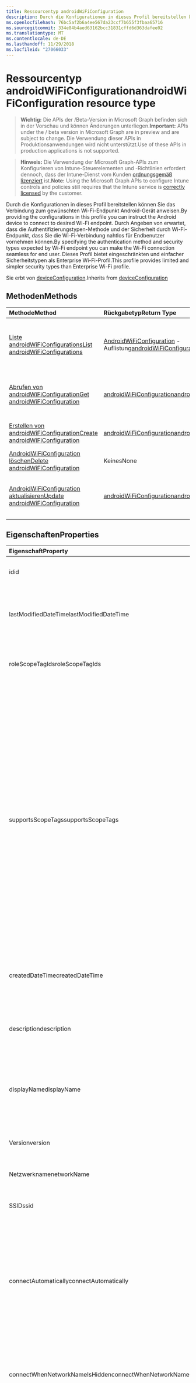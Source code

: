```yaml
---
title: Ressourcentyp androidWiFiConfiguration
description: Durch die Konfigurationen in dieses Profil bereitstellen können Sie das Verbindung zum gewünschten Wi-Fi-Endpunkt Android-Gerät anweisen. Durch Angeben von erwartet, dass die Authentifizierungstypen-Methode und der Sicherheit durch Wi-Fi-Endpunkt, dass Sie die Wi-Fi-Verbindung nahtlos für Endbenutzer vornehmen können. Dieses Profil bietet eingeschränkten und einfacher Sicherheitstypen als Enterprise Wi-Fi-Profil.
ms.openlocfilehash: 76bc5af2b6a4ee567da23ccf7b655f3fbaa65716
ms.sourcegitcommit: 334e84b4aed63162bcc31831cffd6d363dafee02
ms.translationtype: MT
ms.contentlocale: de-DE
ms.lasthandoff: 11/29/2018
ms.locfileid: "27066033"
---
```

# <a name="androidwificonfiguration-resource-type"></a><span data-ttu-id="ef06c-105">Ressourcentyp androidWiFiConfiguration</span><span class="sxs-lookup"><span data-stu-id="ef06c-105">androidWiFiConfiguration resource type</span></span>

> <span data-ttu-id="ef06c-106">**Wichtig:** Die APIs der /Beta-Version in Microsoft Graph befinden sich in der Vorschau und können Änderungen unterliegen.</span><span class="sxs-lookup"><span data-stu-id="ef06c-106">**Important:** APIs under the / beta version in Microsoft Graph are in preview and are subject to change.</span></span> <span data-ttu-id="ef06c-107">Die Verwendung dieser APIs in Produktionsanwendungen wird nicht unterstützt.</span><span class="sxs-lookup"><span data-stu-id="ef06c-107">Use of these APIs in production applications is not supported.</span></span>

> <span data-ttu-id="ef06c-108">**Hinweis:** Die Verwendung der Microsoft Graph-APIs zum Konfigurieren von Intune-Steuerelementen und -Richtlinien erfordert dennoch, dass der Intune-Dienst vom Kunden [ordnungsgemäß lizenziert](https://go.microsoft.com/fwlink/?linkid=839381) ist.</span><span class="sxs-lookup"><span data-stu-id="ef06c-108">**Note:** Using the Microsoft Graph APIs to configure Intune controls and policies still requires that the Intune service is [correctly licensed](https://go.microsoft.com/fwlink/?linkid=839381) by the customer.</span></span>

<span data-ttu-id="ef06c-109">Durch die Konfigurationen in dieses Profil bereitstellen können Sie das Verbindung zum gewünschten Wi-Fi-Endpunkt Android-Gerät anweisen.</span><span class="sxs-lookup"><span data-stu-id="ef06c-109">By providing the configurations in this profile you can instruct the Android device to connect to desired Wi-Fi endpoint.</span></span> <span data-ttu-id="ef06c-110">Durch Angeben von erwartet, dass die Authentifizierungstypen-Methode und der Sicherheit durch Wi-Fi-Endpunkt, dass Sie die Wi-Fi-Verbindung nahtlos für Endbenutzer vornehmen können.</span><span class="sxs-lookup"><span data-stu-id="ef06c-110">By specifying the authentication method and security types expected by Wi-Fi endpoint you can make the Wi-Fi connection seamless for end user.</span></span> <span data-ttu-id="ef06c-111">Dieses Profil bietet eingeschränkten und einfacher Sicherheitstypen als Enterprise Wi-Fi-Profil.</span><span class="sxs-lookup"><span data-stu-id="ef06c-111">This profile provides limited and simpler security types than Enterprise Wi-Fi profile.</span></span>

<span data-ttu-id="ef06c-112">Sie erbt von [deviceConfiguration](../resources/intune-deviceconfig-deviceconfiguration.md).</span><span class="sxs-lookup"><span data-stu-id="ef06c-112">Inherits from [deviceConfiguration](../resources/intune-deviceconfig-deviceconfiguration.md)</span></span>

## <a name="methods"></a><span data-ttu-id="ef06c-113">Methoden</span><span class="sxs-lookup"><span data-stu-id="ef06c-113">Methods</span></span>
|<span data-ttu-id="ef06c-114">Methode</span><span class="sxs-lookup"><span data-stu-id="ef06c-114">Method</span></span>|<span data-ttu-id="ef06c-115">Rückgabetyp</span><span class="sxs-lookup"><span data-stu-id="ef06c-115">Return Type</span></span>|<span data-ttu-id="ef06c-116">Beschreibung</span><span class="sxs-lookup"><span data-stu-id="ef06c-116">Description</span></span>|
|:---|:---|:---|
|[<span data-ttu-id="ef06c-117">Liste androidWiFiConfigurations</span><span class="sxs-lookup"><span data-stu-id="ef06c-117">List androidWiFiConfigurations</span></span>](../api/intune-deviceconfig-androidwificonfiguration-list.md)|<span data-ttu-id="ef06c-118">[AndroidWiFiConfiguration](../resources/intune-deviceconfig-androidwificonfiguration.md) -Auflistung</span><span class="sxs-lookup"><span data-stu-id="ef06c-118">[androidWiFiConfiguration](../resources/intune-deviceconfig-androidwificonfiguration.md) collection</span></span>|<span data-ttu-id="ef06c-119">Listeneigenschaften und Beziehungen der [AndroidWiFiConfiguration](../resources/intune-deviceconfig-androidwificonfiguration.md) -Objekte.</span><span class="sxs-lookup"><span data-stu-id="ef06c-119">List properties and relationships of the [androidWiFiConfiguration](../resources/intune-deviceconfig-androidwificonfiguration.md) objects.</span></span>|
|[<span data-ttu-id="ef06c-120">Abrufen von androidWiFiConfiguration</span><span class="sxs-lookup"><span data-stu-id="ef06c-120">Get androidWiFiConfiguration</span></span>](../api/intune-deviceconfig-androidwificonfiguration-get.md)|[<span data-ttu-id="ef06c-121">androidWiFiConfiguration</span><span class="sxs-lookup"><span data-stu-id="ef06c-121">androidWiFiConfiguration</span></span>](../resources/intune-deviceconfig-androidwificonfiguration.md)|<span data-ttu-id="ef06c-122">Lesen Sie Eigenschaften und Beziehungen des [AndroidWiFiConfiguration](../resources/intune-deviceconfig-androidwificonfiguration.md) -Objekts.</span><span class="sxs-lookup"><span data-stu-id="ef06c-122">Read properties and relationships of the [androidWiFiConfiguration](../resources/intune-deviceconfig-androidwificonfiguration.md) object.</span></span>|
|[<span data-ttu-id="ef06c-123">Erstellen von androidWiFiConfiguration</span><span class="sxs-lookup"><span data-stu-id="ef06c-123">Create androidWiFiConfiguration</span></span>](../api/intune-deviceconfig-androidwificonfiguration-create.md)|[<span data-ttu-id="ef06c-124">androidWiFiConfiguration</span><span class="sxs-lookup"><span data-stu-id="ef06c-124">androidWiFiConfiguration</span></span>](../resources/intune-deviceconfig-androidwificonfiguration.md)|<span data-ttu-id="ef06c-125">Erstellen eines neuen [AndroidWiFiConfiguration](../resources/intune-deviceconfig-androidwificonfiguration.md) -Objekts.</span><span class="sxs-lookup"><span data-stu-id="ef06c-125">Create a new [androidWiFiConfiguration](../resources/intune-deviceconfig-androidwificonfiguration.md) object.</span></span>|
|[<span data-ttu-id="ef06c-126">AndroidWiFiConfiguration löschen</span><span class="sxs-lookup"><span data-stu-id="ef06c-126">Delete androidWiFiConfiguration</span></span>](../api/intune-deviceconfig-androidwificonfiguration-delete.md)|<span data-ttu-id="ef06c-127">Keines</span><span class="sxs-lookup"><span data-stu-id="ef06c-127">None</span></span>|<span data-ttu-id="ef06c-128">Löscht eine [AndroidWiFiConfiguration](../resources/intune-deviceconfig-androidwificonfiguration.md).</span><span class="sxs-lookup"><span data-stu-id="ef06c-128">Deletes a [androidWiFiConfiguration](../resources/intune-deviceconfig-androidwificonfiguration.md).</span></span>|
|[<span data-ttu-id="ef06c-129">AndroidWiFiConfiguration aktualisieren</span><span class="sxs-lookup"><span data-stu-id="ef06c-129">Update androidWiFiConfiguration</span></span>](../api/intune-deviceconfig-androidwificonfiguration-update.md)|[<span data-ttu-id="ef06c-130">androidWiFiConfiguration</span><span class="sxs-lookup"><span data-stu-id="ef06c-130">androidWiFiConfiguration</span></span>](../resources/intune-deviceconfig-androidwificonfiguration.md)|<span data-ttu-id="ef06c-131">Aktualisieren Sie die Eigenschaften eines [AndroidWiFiConfiguration](../resources/intune-deviceconfig-androidwificonfiguration.md) -Objekts.</span><span class="sxs-lookup"><span data-stu-id="ef06c-131">Update the properties of a [androidWiFiConfiguration](../resources/intune-deviceconfig-androidwificonfiguration.md) object.</span></span>|

## <a name="properties"></a><span data-ttu-id="ef06c-132">Eigenschaften</span><span class="sxs-lookup"><span data-stu-id="ef06c-132">Properties</span></span>
|<span data-ttu-id="ef06c-133">Eigenschaft</span><span class="sxs-lookup"><span data-stu-id="ef06c-133">Property</span></span>|<span data-ttu-id="ef06c-134">Typ</span><span class="sxs-lookup"><span data-stu-id="ef06c-134">Type</span></span>|<span data-ttu-id="ef06c-135">Beschreibung</span><span class="sxs-lookup"><span data-stu-id="ef06c-135">Description</span></span>|
|:---|:---|:---|
|<span data-ttu-id="ef06c-136">id</span><span class="sxs-lookup"><span data-stu-id="ef06c-136">id</span></span>|<span data-ttu-id="ef06c-137">String</span><span class="sxs-lookup"><span data-stu-id="ef06c-137">String</span></span>|<span data-ttu-id="ef06c-138">Schlüssel der Entität</span><span class="sxs-lookup"><span data-stu-id="ef06c-138">Key of the entity.</span></span> <span data-ttu-id="ef06c-139">Geerbt von [deviceConfiguration](../resources/intune-deviceconfig-deviceconfiguration.md).</span><span class="sxs-lookup"><span data-stu-id="ef06c-139">Inherited from [deviceConfiguration](../resources/intune-deviceconfig-deviceconfiguration.md)</span></span>|
|<span data-ttu-id="ef06c-140">lastModifiedDateTime</span><span class="sxs-lookup"><span data-stu-id="ef06c-140">lastModifiedDateTime</span></span>|<span data-ttu-id="ef06c-141">DateTimeOffset</span><span class="sxs-lookup"><span data-stu-id="ef06c-141">DateTimeOffset</span></span>|<span data-ttu-id="ef06c-142">Datum und Uhrzeit der letzten Änderung des Objekts.</span><span class="sxs-lookup"><span data-stu-id="ef06c-142">DateTime the object was last modified.</span></span> <span data-ttu-id="ef06c-143">Geerbt von [deviceConfiguration](../resources/intune-deviceconfig-deviceconfiguration.md).</span><span class="sxs-lookup"><span data-stu-id="ef06c-143">Inherited from [deviceConfiguration](../resources/intune-deviceconfig-deviceconfiguration.md)</span></span>|
|<span data-ttu-id="ef06c-144">roleScopeTagIds</span><span class="sxs-lookup"><span data-stu-id="ef06c-144">roleScopeTagIds</span></span>|<span data-ttu-id="ef06c-145">Collection von Objekten des Typs „String“</span><span class="sxs-lookup"><span data-stu-id="ef06c-145">String collection</span></span>|<span data-ttu-id="ef06c-146">Liste der Bereich Tags für diese Instanz der Entität.</span><span class="sxs-lookup"><span data-stu-id="ef06c-146">List of Scope Tags for this Entity instance.</span></span> <span data-ttu-id="ef06c-147">Geerbt von [deviceConfiguration](../resources/intune-deviceconfig-deviceconfiguration.md).</span><span class="sxs-lookup"><span data-stu-id="ef06c-147">Inherited from [deviceConfiguration](../resources/intune-deviceconfig-deviceconfiguration.md)</span></span>|
|<span data-ttu-id="ef06c-148">supportsScopeTags</span><span class="sxs-lookup"><span data-stu-id="ef06c-148">supportsScopeTags</span></span>|<span data-ttu-id="ef06c-149">Boolesch</span><span class="sxs-lookup"><span data-stu-id="ef06c-149">Boolean</span></span>|<span data-ttu-id="ef06c-150">Gibt an, ob die zugrunde liegende Gerätekonfiguration die Zuweisung von Bereich Kategorien unterstützt.</span><span class="sxs-lookup"><span data-stu-id="ef06c-150">Indicates whether or not the underlying Device Configuration supports the assignment of scope tags.</span></span> <span data-ttu-id="ef06c-151">Zuweisen der ScopeTags-Eigenschaft ist nicht zulässig, wenn dieser Wert false ist und Entitäten nicht bereichsbezogenen Benutzern angezeigt werden.</span><span class="sxs-lookup"><span data-stu-id="ef06c-151">Assigning to the ScopeTags property is not allowed when this value is false and entities will not be visible to scoped users.</span></span> <span data-ttu-id="ef06c-152">Dies tritt für Legacy-Richtlinien in Silverlight erstellt und kann durch Löschen und Neuerstellen der Richtlinie in der Azure-Verwaltungsportal aufgelöst werden.</span><span class="sxs-lookup"><span data-stu-id="ef06c-152">This occurs for Legacy policies created in Silverlight and can be resolved by deleting and recreating the policy in the Azure Portal.</span></span> <span data-ttu-id="ef06c-153">Diese Eigenschaft ist schreibgeschützt.</span><span class="sxs-lookup"><span data-stu-id="ef06c-153">This property is read-only.</span></span> <span data-ttu-id="ef06c-154">Geerbt von [deviceConfiguration](../resources/intune-deviceconfig-deviceconfiguration.md).</span><span class="sxs-lookup"><span data-stu-id="ef06c-154">Inherited from [deviceConfiguration](../resources/intune-deviceconfig-deviceconfiguration.md)</span></span>|
|<span data-ttu-id="ef06c-155">createdDateTime</span><span class="sxs-lookup"><span data-stu-id="ef06c-155">createdDateTime</span></span>|<span data-ttu-id="ef06c-156">DateTimeOffset</span><span class="sxs-lookup"><span data-stu-id="ef06c-156">DateTimeOffset</span></span>|<span data-ttu-id="ef06c-157">Datum und Uhrzeit der Erstellung des Objekts.</span><span class="sxs-lookup"><span data-stu-id="ef06c-157">DateTime the object was created.</span></span> <span data-ttu-id="ef06c-158">Geerbt von [deviceConfiguration](../resources/intune-deviceconfig-deviceconfiguration.md).</span><span class="sxs-lookup"><span data-stu-id="ef06c-158">Inherited from [deviceConfiguration](../resources/intune-deviceconfig-deviceconfiguration.md)</span></span>|
|<span data-ttu-id="ef06c-159">description</span><span class="sxs-lookup"><span data-stu-id="ef06c-159">description</span></span>|<span data-ttu-id="ef06c-160">String</span><span class="sxs-lookup"><span data-stu-id="ef06c-160">String</span></span>|<span data-ttu-id="ef06c-161">Beschreibung der Gerätekonfiguration (vom Administrator festgelegt).</span><span class="sxs-lookup"><span data-stu-id="ef06c-161">Admin provided description of the Device Configuration.</span></span> <span data-ttu-id="ef06c-162">Geerbt von [deviceConfiguration](../resources/intune-deviceconfig-deviceconfiguration.md).</span><span class="sxs-lookup"><span data-stu-id="ef06c-162">Inherited from [deviceConfiguration](../resources/intune-deviceconfig-deviceconfiguration.md)</span></span>|
|<span data-ttu-id="ef06c-163">displayName</span><span class="sxs-lookup"><span data-stu-id="ef06c-163">displayName</span></span>|<span data-ttu-id="ef06c-164">String</span><span class="sxs-lookup"><span data-stu-id="ef06c-164">String</span></span>|<span data-ttu-id="ef06c-165">Name der Gerätekonfiguration (vom Administrator festgelegt).</span><span class="sxs-lookup"><span data-stu-id="ef06c-165">Admin provided name of the device configuration.</span></span> <span data-ttu-id="ef06c-166">Geerbt von [deviceConfiguration](../resources/intune-deviceconfig-deviceconfiguration.md).</span><span class="sxs-lookup"><span data-stu-id="ef06c-166">Inherited from [deviceConfiguration](../resources/intune-deviceconfig-deviceconfiguration.md)</span></span>|
|<span data-ttu-id="ef06c-167">Version</span><span class="sxs-lookup"><span data-stu-id="ef06c-167">version</span></span>|<span data-ttu-id="ef06c-168">Int32</span><span class="sxs-lookup"><span data-stu-id="ef06c-168">Int32</span></span>|<span data-ttu-id="ef06c-169">Version der Gerätekonfiguration.</span><span class="sxs-lookup"><span data-stu-id="ef06c-169">Version of the device configuration.</span></span> <span data-ttu-id="ef06c-170">Geerbt von [deviceConfiguration](../resources/intune-deviceconfig-deviceconfiguration.md).</span><span class="sxs-lookup"><span data-stu-id="ef06c-170">Inherited from [deviceConfiguration](../resources/intune-deviceconfig-deviceconfiguration.md)</span></span>|
|<span data-ttu-id="ef06c-171">Netzwerkname</span><span class="sxs-lookup"><span data-stu-id="ef06c-171">networkName</span></span>|<span data-ttu-id="ef06c-172">String</span><span class="sxs-lookup"><span data-stu-id="ef06c-172">String</span></span>|<span data-ttu-id="ef06c-173">Netzwerkname</span><span class="sxs-lookup"><span data-stu-id="ef06c-173">Network Name</span></span>|
|<span data-ttu-id="ef06c-174">SSID</span><span class="sxs-lookup"><span data-stu-id="ef06c-174">ssid</span></span>|<span data-ttu-id="ef06c-175">String</span><span class="sxs-lookup"><span data-stu-id="ef06c-175">String</span></span>|<span data-ttu-id="ef06c-176">Dies ist der Name des Netzwerks Wi-Fi, die an alle Geräte gesendet wird.</span><span class="sxs-lookup"><span data-stu-id="ef06c-176">This is the name of the Wi-Fi network that is broadcast to all devices.</span></span>|
|<span data-ttu-id="ef06c-177">connectAutomatically</span><span class="sxs-lookup"><span data-stu-id="ef06c-177">connectAutomatically</span></span>|<span data-ttu-id="ef06c-178">Boolesch</span><span class="sxs-lookup"><span data-stu-id="ef06c-178">Boolean</span></span>|<span data-ttu-id="ef06c-179">Verbinden Sie automatisch, wenn dieses Netzwerk im Bereich befindet.</span><span class="sxs-lookup"><span data-stu-id="ef06c-179">Connect automatically when this network is in range.</span></span> <span data-ttu-id="ef06c-180">Eine Einstellung auf "true" überspringt die Aufforderung der Benutzer und automatisch mit Wi-Fi-Netzwerk verbinden.</span><span class="sxs-lookup"><span data-stu-id="ef06c-180">Setting this to true will skip the user prompt and automatically connect the device to Wi-Fi network.</span></span>|
|<span data-ttu-id="ef06c-181">connectWhenNetworkNameIsHidden</span><span class="sxs-lookup"><span data-stu-id="ef06c-181">connectWhenNetworkNameIsHidden</span></span>|<span data-ttu-id="ef06c-182">Boolesch</span><span class="sxs-lookup"><span data-stu-id="ef06c-182">Boolean</span></span>|<span data-ttu-id="ef06c-183">Bei Festlegung auf true festgelegt ist, dieses Profil erzwingt, dass das Gerät für die Verbindung mit einem Netzwerk SSID nicht, die an alle Geräte seine.</span><span class="sxs-lookup"><span data-stu-id="ef06c-183">When set to true, this profile forces the device to connect to a network that doesn't broadcast its SSID to all devices.</span></span>|
|<span data-ttu-id="ef06c-184">wiFiSecurityType</span><span class="sxs-lookup"><span data-stu-id="ef06c-184">wiFiSecurityType</span></span>|[<span data-ttu-id="ef06c-185">androidWiFiSecurityType</span><span class="sxs-lookup"><span data-stu-id="ef06c-185">androidWiFiSecurityType</span></span>](../resources/intune-deviceconfig-androidwifisecuritytype.md)|<span data-ttu-id="ef06c-186">Gibt an, ob Wi-Fi-Endpunkt einen EAP-basierte Sicherheitstyp verwendet wird.</span><span class="sxs-lookup"><span data-stu-id="ef06c-186">Indicates whether Wi-Fi endpoint uses an EAP based security type.</span></span> <span data-ttu-id="ef06c-187">Mögliche Werte: `open`, `wpaEnterprise`.</span><span class="sxs-lookup"><span data-stu-id="ef06c-187">Possible values are: `open`, `wpaEnterprise`.</span></span>|

## <a name="relationships"></a><span data-ttu-id="ef06c-188">Beziehungen</span><span class="sxs-lookup"><span data-stu-id="ef06c-188">Relationships</span></span>
|<span data-ttu-id="ef06c-189">Beziehung</span><span class="sxs-lookup"><span data-stu-id="ef06c-189">Relationship</span></span>|<span data-ttu-id="ef06c-190">Typ</span><span class="sxs-lookup"><span data-stu-id="ef06c-190">Type</span></span>|<span data-ttu-id="ef06c-191">Beschreibung</span><span class="sxs-lookup"><span data-stu-id="ef06c-191">Description</span></span>|
|:---|:---|:---|
|<span data-ttu-id="ef06c-192">groupAssignments</span><span class="sxs-lookup"><span data-stu-id="ef06c-192">groupAssignments</span></span>|<span data-ttu-id="ef06c-193">[DeviceConfigurationGroupAssignment](../resources/intune-deviceconfig-deviceconfigurationgroupassignment.md) -Auflistung</span><span class="sxs-lookup"><span data-stu-id="ef06c-193">[deviceConfigurationGroupAssignment](../resources/intune-deviceconfig-deviceconfigurationgroupassignment.md) collection</span></span>|<span data-ttu-id="ef06c-194">Die Liste derGruppenzuweisungen für das Gerätekonfigurationsprofil.</span><span class="sxs-lookup"><span data-stu-id="ef06c-194">The list of group assignments for the device configuration profile.</span></span> <span data-ttu-id="ef06c-195">Geerbt von [deviceConfiguration](../resources/intune-deviceconfig-deviceconfiguration.md).</span><span class="sxs-lookup"><span data-stu-id="ef06c-195">Inherited from [deviceConfiguration](../resources/intune-deviceconfig-deviceconfiguration.md)</span></span>|
|<span data-ttu-id="ef06c-196">assignments</span><span class="sxs-lookup"><span data-stu-id="ef06c-196">assignments</span></span>|<span data-ttu-id="ef06c-197">[deviceConfigurationAssignment](../resources/intune-deviceconfig-deviceconfigurationassignment.md)-Sammlung</span><span class="sxs-lookup"><span data-stu-id="ef06c-197">[deviceConfigurationAssignment](../resources/intune-deviceconfig-deviceconfigurationassignment.md) collection</span></span>|<span data-ttu-id="ef06c-198">Liste der Zuweisungen für das Gerätekonfigurationsprofil.</span><span class="sxs-lookup"><span data-stu-id="ef06c-198">The list of assignments for the device configuration profile.</span></span> <span data-ttu-id="ef06c-199">Geerbt von [deviceConfiguration](../resources/intune-deviceconfig-deviceconfiguration.md).</span><span class="sxs-lookup"><span data-stu-id="ef06c-199">Inherited from [deviceConfiguration](../resources/intune-deviceconfig-deviceconfiguration.md)</span></span>|
|<span data-ttu-id="ef06c-200">deviceStatuses</span><span class="sxs-lookup"><span data-stu-id="ef06c-200">deviceStatuses</span></span>|<span data-ttu-id="ef06c-201">[deviceConfigurationDeviceStatus](../resources/intune-deviceconfig-deviceconfigurationdevicestatus.md)-Sammlung</span><span class="sxs-lookup"><span data-stu-id="ef06c-201">[deviceConfigurationDeviceStatus](../resources/intune-deviceconfig-deviceconfigurationdevicestatus.md) collection</span></span>|<span data-ttu-id="ef06c-202">Installationsstatus der Gerätekonfiguration nach Gerät.</span><span class="sxs-lookup"><span data-stu-id="ef06c-202">Device configuration installation status by device.</span></span> <span data-ttu-id="ef06c-203">Geerbt von [deviceConfiguration](../resources/intune-deviceconfig-deviceconfiguration.md).</span><span class="sxs-lookup"><span data-stu-id="ef06c-203">Inherited from [deviceConfiguration](../resources/intune-deviceconfig-deviceconfiguration.md)</span></span>|
|<span data-ttu-id="ef06c-204">userStatuses</span><span class="sxs-lookup"><span data-stu-id="ef06c-204">userStatuses</span></span>|<span data-ttu-id="ef06c-205">[deviceConfigurationUserStatus](../resources/intune-deviceconfig-deviceconfigurationuserstatus.md)-Sammlung</span><span class="sxs-lookup"><span data-stu-id="ef06c-205">[deviceConfigurationUserStatus](../resources/intune-deviceconfig-deviceconfigurationuserstatus.md) collection</span></span>|<span data-ttu-id="ef06c-206">Gerät Konfiguration Installationsstatus durch Benutzer.</span><span class="sxs-lookup"><span data-stu-id="ef06c-206">Device configuration installation status by user.</span></span> <span data-ttu-id="ef06c-207">Geerbt von [deviceConfiguration](../resources/intune-deviceconfig-deviceconfiguration.md).</span><span class="sxs-lookup"><span data-stu-id="ef06c-207">Inherited from [deviceConfiguration](../resources/intune-deviceconfig-deviceconfiguration.md)</span></span>|
|<span data-ttu-id="ef06c-208">deviceStatusOverview</span><span class="sxs-lookup"><span data-stu-id="ef06c-208">deviceStatusOverview</span></span>|[<span data-ttu-id="ef06c-209">deviceConfigurationDeviceOverview</span><span class="sxs-lookup"><span data-stu-id="ef06c-209">deviceConfigurationDeviceOverview</span></span>](../resources/intune-deviceconfig-deviceconfigurationdeviceoverview.md)|<span data-ttu-id="ef06c-210">Übersicht über den Status der Gerätekonfiguration nach Gerät. Geerbt von [deviceConfiguration](../resources/intune-deviceconfig-deviceconfiguration.md).</span><span class="sxs-lookup"><span data-stu-id="ef06c-210">Device Configuration devices status overview Inherited from [deviceConfiguration](../resources/intune-deviceconfig-deviceconfiguration.md)</span></span>|
|<span data-ttu-id="ef06c-211">userStatusOverview</span><span class="sxs-lookup"><span data-stu-id="ef06c-211">userStatusOverview</span></span>|[<span data-ttu-id="ef06c-212">deviceConfigurationUserOverview</span><span class="sxs-lookup"><span data-stu-id="ef06c-212">deviceConfigurationUserOverview</span></span>](../resources/intune-deviceconfig-deviceconfigurationuseroverview.md)|<span data-ttu-id="ef06c-213">Übersicht über den Status der Gerätekonfiguration nach Benutzer. Geerbt von [deviceConfiguration](../resources/intune-deviceconfig-deviceconfiguration.md).</span><span class="sxs-lookup"><span data-stu-id="ef06c-213">Device Configuration users status overview Inherited from [deviceConfiguration](../resources/intune-deviceconfig-deviceconfiguration.md)</span></span>|
|<span data-ttu-id="ef06c-214">deviceSettingStateSummaries</span><span class="sxs-lookup"><span data-stu-id="ef06c-214">deviceSettingStateSummaries</span></span>|<span data-ttu-id="ef06c-215"> [settingStateDeviceSummary](../resources/intune-deviceconfig-settingstatedevicesummary.md)-Sammlung</span><span class="sxs-lookup"><span data-stu-id="ef06c-215">[settingStateDeviceSummary](../resources/intune-deviceconfig-settingstatedevicesummary.md) collection</span></span>|<span data-ttu-id="ef06c-216">Übersicht über den Einstellungsstatus für die Gerätekonfiguration nach Gerät. Geerbt von [deviceConfiguration](../resources/intune-deviceconfig-deviceconfiguration.md)</span><span class="sxs-lookup"><span data-stu-id="ef06c-216">Device Configuration Setting State Device Summary Inherited from [deviceConfiguration](../resources/intune-deviceconfig-deviceconfiguration.md)</span></span>|

## <a name="json-representation"></a><span data-ttu-id="ef06c-217">JSON-Darstellung</span><span class="sxs-lookup"><span data-stu-id="ef06c-217">JSON Representation</span></span>
<span data-ttu-id="ef06c-218">Es folgt eine JSON-Darstellung der Ressource.</span><span class="sxs-lookup"><span data-stu-id="ef06c-218">Here is a JSON representation of the resource.</span></span>
<!-- {
  "blockType": "resource",
  "keyProperty": "id",
  "@odata.type": "microsoft.graph.androidWiFiConfiguration"
}
-->
``` json
{
  "@odata.type": "#microsoft.graph.androidWiFiConfiguration",
  "id": "String (identifier)",
  "lastModifiedDateTime": "String (timestamp)",
  "roleScopeTagIds": [
    "String"
  ],
  "supportsScopeTags": true,
  "createdDateTime": "String (timestamp)",
  "description": "String",
  "displayName": "String",
  "version": 1024,
  "networkName": "String",
  "ssid": "String",
  "connectAutomatically": true,
  "connectWhenNetworkNameIsHidden": true,
  "wiFiSecurityType": "String"
}
```





